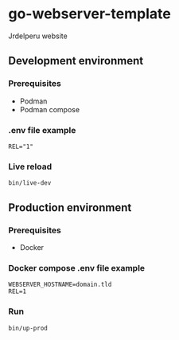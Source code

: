 # go-webserver-template

Jrdelperu website

## Development environment

### Prerequisites

* Podman
* Podman compose

### .env file example

```shell
REL="1"
```

### Live reload

```shell
bin/live-dev
```

## Production environment

### Prerequisites

* Docker

### Docker compose .env file example

```shell
WEBSERVER_HOSTNAME=domain.tld
REL=1
```

### Run

```shell
bin/up-prod
```

